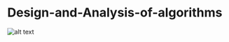 # Design-and-Analysis-of-algorithms


![alt text](https://fsmedia.imgix.net/9f/0d/61/d0/2b75/41d0/9425/74a1452c2f2d/giphy.gif?rect=0%2C0%2C638%2C319&auto=format%2Ccompress&w=638&gifq=35)



